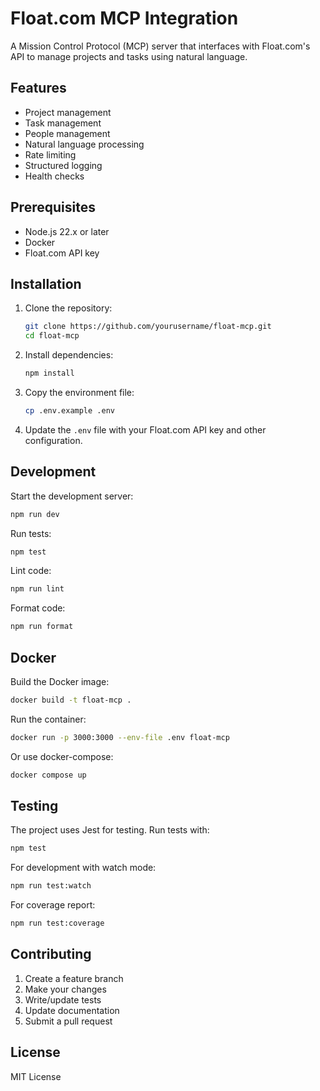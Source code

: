 # Float.com MCP Integration

A Mission Control Protocol (MCP) server that interfaces with Float.com's API to manage projects and tasks using natural language.

## Features

- Project management
- Task management
- People management
- Natural language processing
- Rate limiting
- Structured logging
- Health checks

## Prerequisites

- Node.js 22.x or later
- Docker
- Float.com API key

## Installation

1. Clone the repository:
   ```bash
   git clone https://github.com/yourusername/float-mcp.git
   cd float-mcp
   ```

2. Install dependencies:
   ```bash
   npm install
   ```

3. Copy the environment file:
   ```bash
   cp .env.example .env
   ```

4. Update the `.env` file with your Float.com API key and other configuration.

## Development

Start the development server:
```bash
npm run dev
```

Run tests:
```bash
npm test
```

Lint code:
```bash
npm run lint
```

Format code:
```bash
npm run format
```

## Docker

Build the Docker image:
```bash
docker build -t float-mcp .
```

Run the container:
```bash
docker run -p 3000:3000 --env-file .env float-mcp
```

Or use docker-compose:
```bash
docker compose up
```

## Testing

The project uses Jest for testing. Run tests with:
```bash
npm test
```

For development with watch mode:
```bash
npm run test:watch
```

For coverage report:
```bash
npm run test:coverage
```

## Contributing

1. Create a feature branch
2. Make your changes
3. Write/update tests
4. Update documentation
5. Submit a pull request

## License

MIT License 